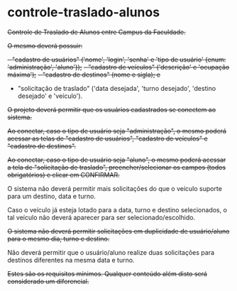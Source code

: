 # controle-traslado-alunos
~~Controle de Traslado de Alunos entre Campus da Faculdade.~~

~~O mesmo deverá possuir:~~

~~- "cadastro de usuários" ('nome', 'login', 'senha' e 'tipo de usuário' {enum: 'administração', 'aluno'});~~
~~- "cadastro de veículos" ('descrição' e 'ocupação máxima');~~
~~- "cadastro de destinos" (nome e sigla); e~~
- "solicitação de traslado" ('data desejada', 'turno desejado', 'destino desejado' e 'veículo').

~~O projeto deverá permitir que os usuários cadastrados se conectem ao sistema.~~

~~Ao conectar, caso o tipo de usuário seja "administração", o mesmo poderá acessar as telas de "cadastro de usuários", "cadastro de veículos" e "cadastro de destinos".~~

~~Ao conectar, caso o tipo de usuário seja "aluno", o mesmo poderá acessar a tela de "solicitação de traslado", preencher/selecionar os campos (todos obrigatórios) e clicar em CONFIRMAR.~~

O sistema não deverá permitir mais solicitações do que o veículo suporte para um destino, data e turno.

Caso o veículo já esteja lotado para a data, turno e destino selecionados, o tal veículo não deverá aparecer para ser selecionado/escolhido.

~~O sistema não deverá permitir solicitações em duplicidade de usuário/aluno para o mesmo dia, turno e destino.~~

Não deverá permitir que o usuário/aluno realize duas solicitações para destinos diferentes na mesma data e turno.

~~Estes são os requisitos mínimos.  Qualquer conteúdo além disto será considerado um diferencial.~~
